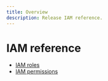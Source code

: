 ```yaml
---
title: Overview
description: Release IAM reference.
---
```


# IAM reference

- [IAM roles](/release/docs/reference/iam/roles)
- [IAM permissions](/release/docs/reference/iam/permissions)
